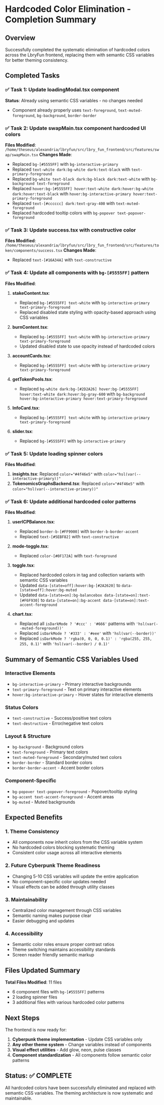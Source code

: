 # Hardcoded Color Elimination - Completion Summary

## Overview
Successfully completed the systematic elimination of hardcoded colors across the LbryFun frontend, replacing them with semantic CSS variables for better theming consistency.

## Completed Tasks

### ✅ Task 1: Update loadingModal.tsx component
**Status**: Already using semantic CSS variables - no changes needed
- Component already properly uses `text-foreground`, `text-muted-foreground`, `bg-background`, `border-border`

### ✅ Task 2: Update swapMain.tsx component hardcoded UI colors
**Files Modified**: `/home/theseus/alexandria/lbryfun/src/lbry_fun_frontend/src/features/swap/swapMain.tsx`
**Changes Made**:
- Replaced `bg-[#5555FF]` with `bg-interactive-primary`
- Replaced `text-white dark:bg-white dark:text-black` with `text-primary-foreground`
- Replaced `bg-white text-black dark:bg-black dark:text-white` with `bg-background text-foreground`
- Replaced `hover:bg-[#5555FF] hover:text-white dark:hover:bg-white dark:hover:text-black` with `hover:bg-interactive-primary hover:text-primary-foreground`
- Replaced `text-[#cccccc] dark:text-gray-400` with `text-muted-foreground`
- Replaced hardcoded tooltip colors with `bg-popover text-popover-foreground`

### ✅ Task 3: Update success.tsx with constructive color
**Files Modified**: `/home/theseus/alexandria/lbryfun/src/lbry_fun_frontend/src/features/token/components/success.tsx`
**Changes Made**:
- Replaced `text-[#16A34A]` with `text-constructive`

### ✅ Task 4: Update all components with `bg-[#5555FF]` pattern
**Files Modified**:
1. **stakeContent.tsx**:
   - Replaced `bg-[#5555FF] text-white` with `bg-interactive-primary text-primary-foreground`
   - Replaced disabled state styling with opacity-based approach using CSS variables
   
2. **burnContent.tsx**:
   - Replaced `bg-[#5555FF] text-white` with `bg-interactive-primary text-primary-foreground`
   - Updated disabled state to use opacity instead of hardcoded colors
   
3. **accountCards.tsx**:
   - Replaced `bg-[#5555FF] text-white` with `bg-interactive-primary text-primary-foreground`
   
4. **getTokenPools.tsx**:
   - Replaced `bg-white dark:bg-[#2D2A26] hover:bg-[#5555FF] hover:text-white dark:hover:bg-gray-600` with `bg-background hover:bg-interactive-primary hover:text-primary-foreground`
   
5. **InfoCard.tsx**:
   - Replaced `bg-[#5555FF] text-white` with `bg-interactive-primary text-primary-foreground`
   
6. **slider.tsx**:
   - Replaced `bg-[#5555FF]` with `bg-interactive-primary`

### ✅ Task 5: Update loading spinner colors
**Files Modified**:
1. **insights.tsx**: Replaced `color="#4f46e5"` with `color="hsl(var(--interactive-primary))"`
2. **TokenomicsGraphsBackend.tsx**: Replaced `color="#4f46e5"` with `color="hsl(var(--interactive-primary))"`

### ✅ Task 6: Update additional hardcoded color patterns
**Files Modified**:
1. **userICPBalance.tsx**:
   - Replaced `border-b-[#FF9900]` with `border-b-border-accent`
   - Replaced `text-[#5EBF82]` with `text-constructive`

2. **mode-toggle.tsx**:
   - Replaced `color-[#0F172A]` with `text-foreground`

3. **toggle.tsx**:
   - Replaced hardcoded colors in tag and collection variants with semantic CSS variables
   - Updated `data-[state=off]:hover:bg-[#2A2620]` to `data-[state=off]:hover:bg-muted`
   - Updated `data-[state=on]:bg-balancebox data-[state=on]:text-[#F6F930]` to `data-[state=on]:bg-accent data-[state=on]:text-accent-foreground`

4. **chart.tsx**:
   - Replaced all `isDarkMode ? '#ccc' : '#666'` patterns with `'hsl(var(--muted-foreground))'`
   - Replaced `isDarkMode ? '#333' : '#eee'` with `'hsl(var(--border))'`
   - Replaced `isDarkMode ? 'rgba(0, 0, 0, 0.1)' : 'rgba(255, 255, 255, 0.1)'` with `'hsl(var(--border) / 0.1)'`

## Summary of Semantic CSS Variables Used

### Interactive Elements
- `bg-interactive-primary` - Primary interactive backgrounds
- `text-primary-foreground` - Text on primary interactive elements
- `hover:bg-interactive-primary` - Hover states for interactive elements

### Status Colors
- `text-constructive` - Success/positive text colors
- `text-destructive` - Error/negative text colors

### Layout & Structure
- `bg-background` - Background colors
- `text-foreground` - Primary text colors
- `text-muted-foreground` - Secondary/muted text colors
- `border-border` - Standard border colors
- `border-border-accent` - Accent border colors

### Component-Specific
- `bg-popover text-popover-foreground` - Popover/tooltip styling
- `bg-accent text-accent-foreground` - Accent areas
- `bg-muted` - Muted backgrounds

## Expected Benefits

### 1. Theme Consistency
- All components now inherit colors from the CSS variable system
- No hardcoded colors blocking systematic theming
- Consistent color usage across all interactive elements

### 2. Future Cyberpunk Theme Readiness
- Changing 5-10 CSS variables will update the entire application
- No component-specific color updates needed
- Visual effects can be added through utility classes

### 3. Maintainability
- Centralized color management through CSS variables
- Semantic naming makes purpose clear
- Easier debugging and updates

### 4. Accessibility
- Semantic color roles ensure proper contrast ratios
- Theme switching maintains accessibility standards
- Screen reader friendly semantic markup

## Files Updated Summary
**Total Files Modified**: 11 files
- 6 component files with `bg-[#5555FF]` patterns
- 2 loading spinner files  
- 3 additional files with various hardcoded color patterns

## Next Steps
The frontend is now ready for:
1. **Cyberpunk theme implementation** - Update CSS variables only
2. **Any other theme system** - Change variables instead of components
3. **Visual effect utilities** - Add glow, neon, pulse classes
4. **Component standardization** - All components follow semantic color patterns

## Status: ✅ COMPLETE
All hardcoded colors have been successfully eliminated and replaced with semantic CSS variables. The theming architecture is now systematic and maintainable.